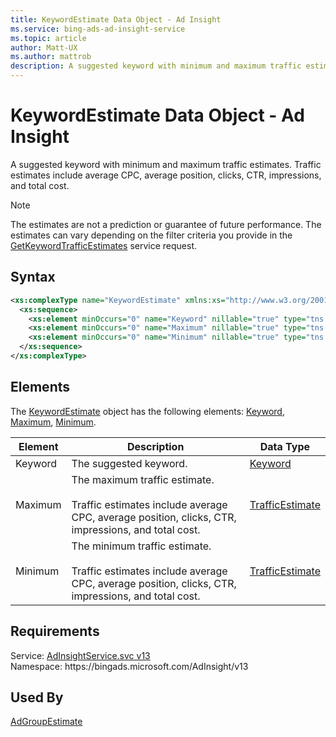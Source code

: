 ```yaml
---
title: KeywordEstimate Data Object - Ad Insight
ms.service: bing-ads-ad-insight-service
ms.topic: article
author: Matt-UX
ms.author: mattrob
description: A suggested keyword with minimum and maximum traffic estimates.
---
```

# KeywordEstimate Data Object - Ad Insight
A suggested keyword with minimum and maximum traffic estimates. Traffic estimates include average CPC, average position, clicks, CTR, impressions, and total cost.

> [!NOTE]
> The estimates are not a prediction or guarantee of future performance. The estimates can vary depending on the filter criteria you provide in the [GetKeywordTrafficEstimates](getkeywordtrafficestimates.md) service request.

## Syntax
```xml
<xs:complexType name="KeywordEstimate" xmlns:xs="http://www.w3.org/2001/XMLSchema">
  <xs:sequence>
    <xs:element minOccurs="0" name="Keyword" nillable="true" type="tns:Keyword" />
    <xs:element minOccurs="0" name="Maximum" nillable="true" type="tns:TrafficEstimate" />
    <xs:element minOccurs="0" name="Minimum" nillable="true" type="tns:TrafficEstimate" />
  </xs:sequence>
</xs:complexType>
```

## <a name="elements"></a>Elements

The [KeywordEstimate](keywordestimate.md) object has the following elements: [Keyword](#keyword), [Maximum](#maximum), [Minimum](#minimum).

|Element|Description|Data Type|
|-----------|---------------|-------------|
|<a name="keyword"></a>Keyword|The suggested keyword.|[Keyword](keyword.md)|
|<a name="maximum"></a>Maximum|The maximum traffic estimate.<br/><br/>Traffic estimates include average CPC, average position, clicks, CTR, impressions, and total cost.|[TrafficEstimate](trafficestimate.md)|
|<a name="minimum"></a>Minimum|The minimum traffic estimate.<br/><br/>Traffic estimates include average CPC, average position, clicks, CTR, impressions, and total cost.|[TrafficEstimate](trafficestimate.md)|

## Requirements
Service: [AdInsightService.svc v13](https://adinsight.api.bingads.microsoft.com/Api/Advertiser/AdInsight/v13/AdInsightService.svc)  
Namespace: https\://bingads.microsoft.com/AdInsight/v13  

## Used By
[AdGroupEstimate](adgroupestimate.md)  
